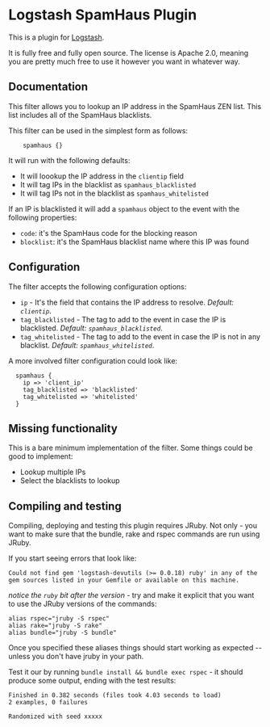 # Logstash SpamHaus Plugin

This is a plugin for [Logstash](https://github.com/elastic/logstash).

It is fully free and fully open source. The license is Apache 2.0, meaning you are pretty much free to use it however you want in whatever way.

## Documentation

This filter allows you to lookup an IP address in the SpamHaus ZEN list. This list includes all of the SpamHaus blacklists.

This filter can be used in the simplest form as follows:

```
	spamhaus {}
```

It will run with the following defaults:

 * It will loookup the IP address in the `clientip` field
 * It will tag IPs in the blacklist as `spamhaus_blacklisted`
 * It will tag IPs not in the blacklist as `spamhaus_whitelisted`

If an IP is blacklisted it will add a `spamhaus` object to the event with the following properties:
 * `code`: it's the SpamHaus code for the blocking reason
 * `blocklist`: it's the SpamHaus blacklist name where this IP was found

## Configuration

The filter accepts the following configuration options:

  * `ip` - It's the field that contains the IP address to resolve. *Default: `clientip`*.
  * `tag_blacklisted` - The tag to add to the event in case the IP is blacklisted. *Default: `spamhaus_blacklisted`*.
  * `tag_whitelisted` - The tag to add to the event in case the IP is not in any blacklist. *Default: `spamhaus_whitelisted`*.

A more involved filter configuration could look like:

```
  spamhaus {
    ip => 'client_ip'
    tag_blacklisted => 'blacklisted'
    tag_whitelisted => 'whitelisted'
  }
```

## Missing functionality

This is a bare minimum implementation of the filter. Some things could be good to implement:

  * Lookup multiple IPs
  * Select the blacklists to lookup

## Compiling and testing

Compiling, deploying and testing this plugin requires JRuby. Not only - you want to make sure that the bundle, rake and rspec commands are run using JRuby.

If you start seeing errors that look like:

```
Could not find gem 'logstash-devutils (>= 0.0.18) ruby' in any of the gem sources listed in your Gemfile or available on this machine.
```

*notice the `ruby` bit after the version* - try and make it explicit that you want to use the JRuby versions of the commands:

```
alias rspec="jruby -S rspec"
alias rake="jruby -S rake"
alias bundle="jruby -S bundle"
```

Once you specified these aliases things should start working as expected -- unless you don't have jruby in your path.

Test it our by running `bundle install && bundle exec rspec` - it should produce some output, ending with the test results:

```
Finished in 0.382 seconds (files took 4.03 seconds to load)
2 examples, 0 failures

Randomized with seed xxxxx
```
